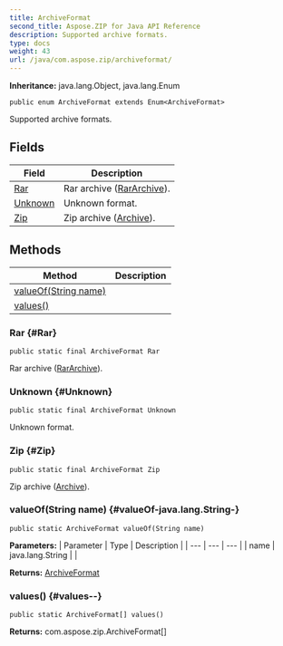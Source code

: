 ```yaml
---
title: ArchiveFormat
second_title: Aspose.ZIP for Java API Reference
description: Supported archive formats.
type: docs
weight: 43
url: /java/com.aspose.zip/archiveformat/
---
```


**Inheritance:**
java.lang.Object, java.lang.Enum
```
public enum ArchiveFormat extends Enum<ArchiveFormat>
```

Supported archive formats.
## Fields

| Field | Description |
| --- | --- |
| [Rar](#Rar) | Rar archive ([RarArchive](../../com.aspose.zip/rararchive)). |
| [Unknown](#Unknown) | Unknown format. |
| [Zip](#Zip) | Zip archive ([Archive](../../com.aspose.zip/archive)). |
## Methods

| Method | Description |
| --- | --- |
| [valueOf(String name)](#valueOf-java.lang.String-) |  |
| [values()](#values--) |  |
### Rar {#Rar}
```
public static final ArchiveFormat Rar
```


Rar archive ([RarArchive](../../com.aspose.zip/rararchive)).

### Unknown {#Unknown}
```
public static final ArchiveFormat Unknown
```


Unknown format.

### Zip {#Zip}
```
public static final ArchiveFormat Zip
```


Zip archive ([Archive](../../com.aspose.zip/archive)).

### valueOf(String name) {#valueOf-java.lang.String-}
```
public static ArchiveFormat valueOf(String name)
```




**Parameters:**
| Parameter | Type | Description |
| --- | --- | --- |
| name | java.lang.String |  |

**Returns:**
[ArchiveFormat](../../com.aspose.zip/archiveformat)
### values() {#values--}
```
public static ArchiveFormat[] values()
```




**Returns:**
com.aspose.zip.ArchiveFormat[]
